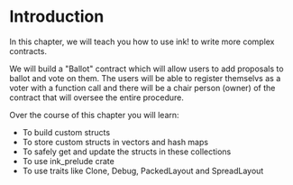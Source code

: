 Introduction
===

In this chapter, we will teach you how to use ink! to write more complex contracts.

We will build a "Ballot" contract which will allow users to add proposals to ballot and vote on them. The users will be able to register themselvs as a voter with a function call and there will be a chair person (owner) of the contract that will oversee the entire procedure.

Over the course of this chapter you will learn:

- To build custom structs
- To store custom structs in vectors and hash maps
- To safely get and update the structs in these collections
- To use ink_prelude crate
- To use traits like Clone, Debug, PackedLayout and SpreadLayout